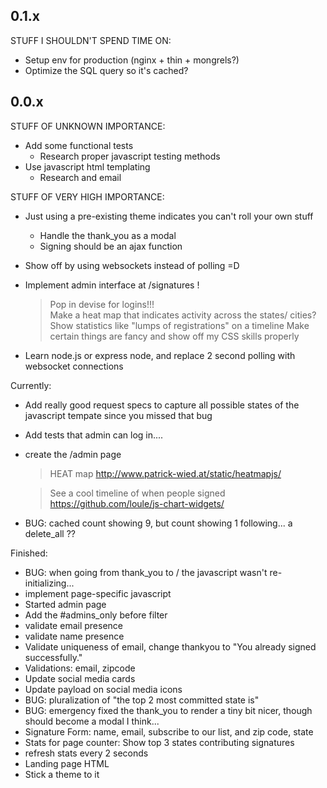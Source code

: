 ## 0.1.x

STUFF I SHOULDN'T SPEND TIME ON:
  - Setup env for production (nginx + thin + mongrels?)
  - Optimize the SQL query so it's cached?



## 0.0.x


STUFF OF UNKNOWN IMPORTANCE:

  - Add some functional tests
    * Research proper javascript testing methods
  - Use javascript html templating
    - Research and email



STUFF OF VERY HIGH IMPORTANCE:

  - Just using a pre-existing theme indicates you can't roll your own stuff
    - Handle the thank_you as a modal
    - Signing should be an ajax function

  - Show off by using websockets instead of polling =D

  - Implement admin interface at /signatures !
    > Pop in devise for logins!!!  
    > Make a heat map that indicates activity across the states/ cities?
    > Show statistics like "lumps of registrations" on a timeline
    > Make certain things are fancy and show off my CSS skills properly

  - Learn node.js or express node, and replace 2 second polling with websocket
    connections

Currently:

  - Add really good request specs to capture all possible states of the
    javascript tempate since you missed that bug

  - Add tests that admin can log in....

  - create the /admin page
    > HEAT map
    http://www.patrick-wied.at/static/heatmapjs/

    > See a cool timeline of when people signed
    https://github.com/loule/js-chart-widgets/


  - BUG:  cached count showing 9, but count showing 1 following... a delete_all ??


Finished:
  - BUG: when going from thank_you to / the javascript wasn't re-initializing...
  - implement page-specific javascript
  - Started admin page
  - Add the #admins_only before filter
  - validate email presence
  - validate name presence
  - Validate uniqueness of email, change thankyou to "You already signed successfully."
  - Validations: email, zipcode
  - Update social media cards
  - Update payload on social media icons
  - BUG:  pluralization of "the top 2 most committed state is"
  - BUG: emergency fixed the thank_you to render a tiny bit nicer, though should become a modal I think...
  - Signature Form: name, email, subscribe to our list, and zip code, state
  - Stats for page counter:  Show top 3 states contributing signatures
  - refresh stats every 2 seconds
  - Landing page HTML
  - Stick a theme to it
